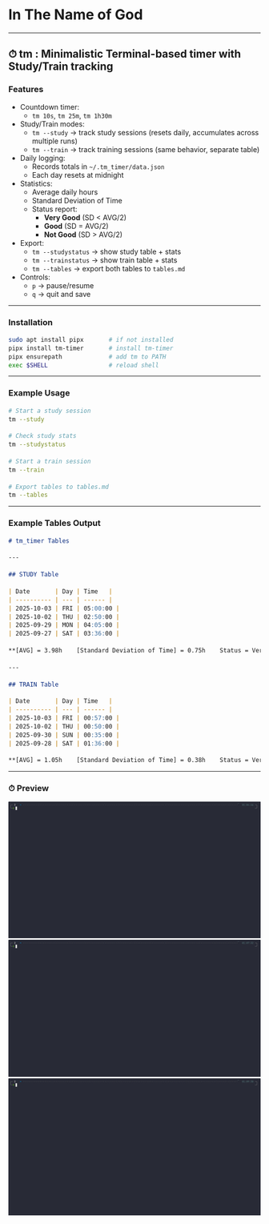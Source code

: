 # In The Name of God

---

## ⏱ tm : Minimalistic Terminal-based timer with Study/Train tracking

### Features

- Countdown timer:
  - `tm 10s`, `tm 25m`, `tm 1h30m`
- Study/Train modes:
  - `tm --study` → track study sessions (resets daily, accumulates across multiple runs)
  - `tm --train` → track training sessions (same behavior, separate table)
- Daily logging:
  - Records totals in `~/.tm_timer/data.json`
  - Each day resets at midnight
- Statistics:
  - Average daily hours
  - Standard Deviation of Time
  - Status report:
    - **Very Good** (SD < AVG/2)  
    - **Good** (SD = AVG/2)  
    - **Not Good** (SD > AVG/2)
- Export:
  - `tm --studystatus` → show study table + stats
  - `tm --trainstatus` → show train table + stats
  - `tm --tables` → export both tables to `tables.md`
- Controls:
  - `p` → pause/resume
  - `q` → quit and save

---

### Installation

```bash
sudo apt install pipx       # if not installed
pipx install tm-timer       # install tm-timer
pipx ensurepath             # add tm to PATH
exec $SHELL                 # reload shell
````

---

### Example Usage

```bash
# Start a study session
tm --study

# Check study stats
tm --studystatus

# Start a train session
tm --train

# Export tables to tables.md
tm --tables
```

---

### Example Tables Output

```markdown
# tm_timer Tables

---

## STUDY Table

| Date       | Day | Time   |
| ---------- | --- | ------ |
| 2025-10-03 | FRI | 05:00:00 |
| 2025-10-02 | THU | 02:50:00 |
| 2025-09-29 | MON | 04:05:00 |
| 2025-09-27 | SAT | 03:36:00 |

**[AVG] = 3.98h    [Standard Deviation of Time] = 0.75h    Status = Very Good**

---

## TRAIN Table

| Date       | Day | Time   |
| ---------- | --- | ------ |
| 2025-10-03 | FRI | 00:57:00 |
| 2025-10-02 | THU | 00:50:00 |
| 2025-09-30 | SUN | 00:35:00 |
| 2025-09-28 | SAT | 01:36:00 |

**[AVG] = 1.05h    [Standard Deviation of Time] = 0.38h    Status = Very Good**
```

---

### ⏱ Preview


![Timer preview](demo1.gif)
![Timer preview](demo2.gif)
![Timer preview](demo3.gif)

```
```

